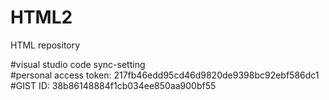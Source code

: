 # HTML2
HTML repository

#visual studio code sync-setting <br>
#personal access token: 217fb46edd95cd46d9820de9398bc92ebf586dc1 <br>
#GIST ID: 38b86148884f1cb034ee850aa900bf55 
